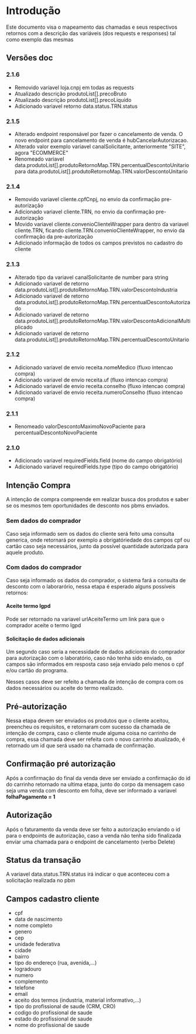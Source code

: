 # Introdução

Este documento visa o mapeamento das chamadas e seus respectivos
retornos com a descrição das variáveis (dos requests e responses) tal como exemplo das mesmas

## Versões doc

### 2.1.6

- Removido variavel loja.cnpj em todas as requests
- Atualizado descrição produtoList[].precoBruto
- Atualizado descrição produtoList[].precoLiquido
- Adicionado variavel retorno data.status.TRN.status

### 2.1.5

- Alterado endpoint responsável por fazer o cancelamento de venda.
  O novo endpoint para cancelamento de venda é hubCancelarAutorizacao.
- Alterado valor exemplo variavel canalSolicitante, anteriormente "SITE", agora "ECOMMERCE"
- Renomeado variavel data.produtoList[].produtoRetornoMap.TRN.percentualDescontoUnitario para
  data.produtoList[].produtoRetornoMap.TRN.valorDescontoUnitario

### 2.1.4

- Removido variavel cliente.cpfCnpj, no envio da confirmação pre-autorização
- Adicionado variavel cliente.TRN, no envio da confirmação pre-autorização
- Movido variavel cliente.convenioClienteWrapper para dentro da variavel cliente.TRN, ficando cliente.TRN.convenioClienteWrapper,
  no envio da confirmação da pre-autorização
- Adicionado informação de todos os campos previstos no cadastro do cliente

### 2.1.3

- Alterado tipo da variavel canalSolicitante de number para string
- Adicionado variavel de retorno data.produtoList[].produtoRetornoMap.TRN.valorDescontoIndustria
- Adicionado variavel de retorno data.produtoList[].produtoRetornoMap.TRN.percentualDescontoAutorizado
- Adicionado variavel de retorno data.produtoList[].produtoRetornoMap.TRN.valorDescontoAdicionalMultiplicado
- Adicionado variavel de retorno data.produtoList[].produtoRetornoMap.TRN.percentualDescontoUnitario

### 2.1.2

- Adicionado variavel de envio receita.nomeMedico (fluxo intencao compra)
- Adicionado variavel de envio receita.uf (fluxo intencao compra)
- Adicionado variavel de envio receita.conselho (fluxo intencao compra)
- Adicionado variavel de envio receita.numeroConselho (fluxo intencao compra)

### 2.1.1

- Renomeado valorDescontoMaximoNovoPaciente para percentualDescontoNovoPaciente

### 2.1.0

- Adicionado variavel requiredFields.field (nome do campo obrigatório)
- Adicionado variavel requiredFields.type (tipo do campo obrigatório)

## Intenção Compra

A intenção de compra compreende em realizar busca dos produtos e saber se os mesmos
tem oportunidades de desconto nos pbms enviados.

### Sem dados do comprador

Caso seja informado sem os dados do cliente será feito uma consulta generica, onde retornará por
exemplo a obrigatóriedade dos campos cpf ou cartão caso seja necessários, junto da possível
quantidade autorizada para aquele produto.

### Com dados do comprador

Caso seja informado os dados do comprador, o sistema fará a consulta de desconto com o laborarório,
nessa etapa é esperado alguns possíveis retornos:

#### Aceite termo lgpd

Pode ser retornado na variavel urlAceiteTermo um link para que o comprador aceite o termo lgpd

#### Solicitação de dados adicionais

Um segundo caso seria a necessidade de dados adicionais do comprador para autorização com o laboratório, caso não tenha sido enviado,
os campos são informados em resposta caso seja enviado pelo menos o cpf e/ou cartão do programa.

Nesses casos deve ser refeito a chamada de intenção de compra com os dados necessários ou aceite do termo realizado.

## Pré-autorização

Nessa etapa devem ser enviados os produtos que o cliente aceitou, preencheu os requisitos, e retornaram com sucesso
da chamada de intenção de compra, caso o cliente mude alguma coisa no carrinho de compra, essa chamada deve ser
refeita com o novo carrinho atualizado, é retornado um id que será usado na chamada de confirmação.

## Confirmação pré autorização

Após a confirmação do final da venda deve ser enviado a confirmação do id do carrinho retornado na ultima
etapa, junto do corpo da mensagem caso seja uma venda com desconto em folha, deve ser informado a variavel
**folhaPagamento = 1**

## Autorização

Após o faturamento da venda deve ser feito a autorização enviando o id para o endpoints de autorização, caso a
venda não tenha sido finalizada enviar uma chamada para o endpoint de cancelamento (verbo Delete)

## Status da transação

A variavel data.status.TRN.status irá indicar o que aconteceu com a solicitação realizada no pbm 

## Campos cadastro cliente

- cpf
- data de nascimento
- nome completo
- genero
- cep
- unidade federativa
- cidade
- bairro
- tipo do endereço (rua, avenida,...)
- logradouro
- numero
- complemento
- telefone
- email
- aceito dos termos (industria, material informativo,...)
- tipo do profissional de saude (CRM, CRO)
- codigo do profissional de saude
- estado do profissional de saude
- nome do profissional de saude
